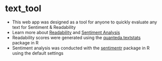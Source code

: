 # text_tool

* This web app was designed as a tool for anyone to quickly evaluate any text for Sentiment & Readability
* Learn more about [Readability](https://readable.com/readability/) and [Sentiment Analysis](https://en.wikipedia.org/wiki/Sentiment_analysis)
* Readability scores were generated using the [quanteda.textstats](https://cran.r-project.org/web/packages/quanteda.textstats/index.html) package in R
* Sentiment analysis was conducted with the [sentimentr](https://cran.r-project.org/web/packages/sentimentr/sentimentr.pdf) package in R using the default settings